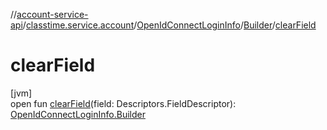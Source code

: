 //[account-service-api](../../../../index.md)/[classtime.service.account](../../index.md)/[OpenIdConnectLoginInfo](../index.md)/[Builder](index.md)/[clearField](clear-field.md)

# clearField

[jvm]\
open fun [clearField](clear-field.md)(field: Descriptors.FieldDescriptor): [OpenIdConnectLoginInfo.Builder](index.md)
